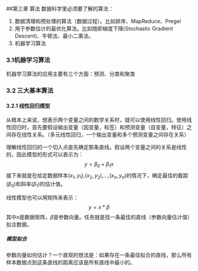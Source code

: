 ##第三章 算法
数据科学里必须要了解的算法：
1. 数据清理和预处理的算法（数据过程）。比如排序、MapReduce、Pregel
2. 用于参数估计的最优化算法。比如随即梯度下降(Stochastic Gradient Descent)、牛顿法、最小二乘法。
3. 机器学习算法
   

### 3.1机器学习算法
机器学习算法的应用主要有三个方面：预测、分类和聚类
### 3.2 三大基本算法
#### 3.2.1 线性回归模型
从根本上来说，想表示两个变量之间的数学关系时，就可以使用线性回归。使用线性回归时，首先要假设输出变量（因变量，标签）和预测变量（自变量，特征）之间存在线性关系。（多元线性回归，一个输出变量和多个预测变量之间存在关系）

理解线性回归的一个切入点是先确定那条直线。假设两个变量之间的关系是线性的，因此模型的形式可以表示为：
$$y=\beta_0+\beta_1x$$
接下来就是在给定数据样本$(x_1,y_1)$,$(x_2,y_2)$,...,$(x_n,y_n)$的情况下，确定最佳的截距($\beta_0$)和斜率($\beta_1$)的估计值。

线性模型也可以用矩阵来表示：
$$y=x*\beta$$
其中$x$是数据矩阵，$\beta$是参数向量。任务就是找一条最佳的直线（参数向量估计值）拟合数据。

##### 模型拟合
参数向量如何估计？一个直观的想法是：如果存在一条最佳拟合的直线，那么所有样本数据点到这条直线的距离应该是所有直线中最小的。